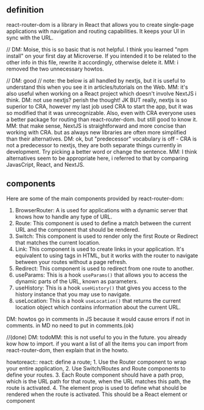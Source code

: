 ## definition
react-router-dom is a library in React that allows you to create single-page applications with navigation and routing capabilities. It keeps your UI in sync with the URL.

// DM: Moise, this is so basic that is not helpful. I think you learned "npm install" on your first day at Microverse. If you intended it to be related to the other info in this file, rewrite it accordingly, otherwise delete it. MM: i removed the two unnecessary howtos.

// DM: good
// note: the below is all handled by nextjs, but it is useful to understand this when you see it in articles/tutorials on the Web. MM: it's also useful when working on a React project which doesn't involve NextJS i think. DM: not use nextjs? perish the thought! JK BUT really, nextjs is so superior to CRA, however my last job used CRA to start the app, but it was so modified that it was unrecognizable. Also, even with CRA everyone uses a better package for routing than react-router-dom. but still good to know it. MM: that make sense, NextJS is straightforward and more concise than working with CRA. but as always new libraries are often more simplified than their alternatives. DM: ok, but "predecessor" vocabulary is off - CRA is not a predecessor to nextjs, they are both separate things currently in development. Try picking a better word or change the sentence. MM: I think alternatives seem to be appropriate here, i referred to that by comparing JavasCript, React, and NextJS.

## components
Here are some of the main components provided by react-router-dom:
1. BrowserRouter: A <BrowserRouter> is used for applications with a dynamic server that knows how to handle any type of URL.
2. Route: This component <Route> is used to define a match between the current URL and the component that should be rendered.
3. Switch: This component <Switch> is used to render only the first Route or Redirect that matches the current location.
4. Link: This component <Link> is used to create links in your application. It's equivalent to using <a> tags in HTML, but it works with the router to navigate between your routes without a page refresh.
5. Redirect: This component <Redirect /> is used to redirect from one route to another.
6. useParams: This is a hook `useParams()` that allows you to access the dynamic parts of the URL, known as parameters.
7. useHistory: This is a hook `useHistory()` that gives you access to the history instance that you may use to navigate.
8. useLocation: This is a hook `useLocation()` that returns the current location object which contains information about the current URL.

DM: howtos go in comments in JS because it would cause errors if not in comments. in MD no need to put in comments.(ok)

//(done) DM: todoMM: this is not useful to you in the future. you already kow how to import. if you want a list of all the items you can import from react-router-dom, then explain that in the howto. 


howtoreact:: react: define a route; 1. Use the Router component to wrap your entire application, 2. Use Switch/Routes and Route components to define your routes. 3. Each Route component should have a path prop, which is the URL path for that route, when the URL matches this path, the route is activated. 4. The element prop is used to define what should be rendered when the route is activated. This should be a React element or component 